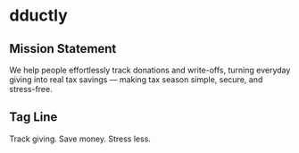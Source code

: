 # dductly

## Mission Statement 

We help people effortlessly track donations and write-offs, turning everyday giving into real tax savings — making tax season simple, secure, and stress-free.

## Tag Line

Track giving. Save money. Stress less.
